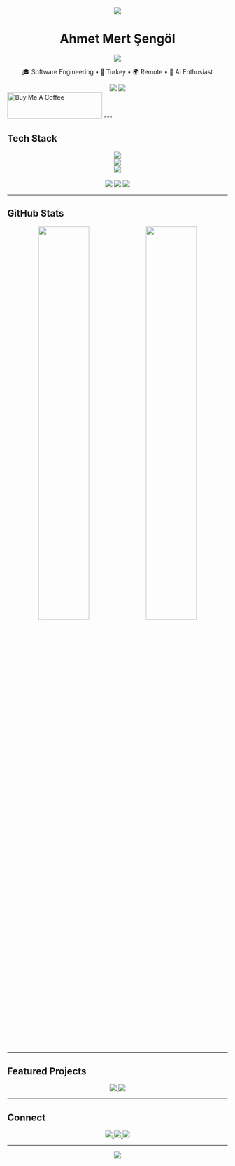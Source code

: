 <div align="center">
  <img src="https://capsule-render.vercel.app/api?type=waving&color=0:2C3E50,100:34495E&height=120&section=header&text=&fontSize=0" />
  
  <h1>Ahmet Mert Şengöl</h1>
  <div>
    <img src="https://readme-typing-svg.herokuapp.com/?font=JetBrains+Mono&size=24&duration=2500&pause=1000&color=2C3E50&center=true&vCenter=true&width=600&lines=Junior+Full+Stack+Developer;AI+%26+Machine+Learning+Engineer;Building+Intelligent+Web+Applications;React+%7C+Python+%7C+AI/ML+Expert" />
  </div>
  <p>🎓 Software Engineering • 📍 Turkey • 🌍 Remote • 🤖 AI Enthusiast</p>
  
  <img src="https://komarev.com/ghpvc/?username=ahmertsengol&color=2C3E50&style=flat" />
  <img src="https://img.shields.io/badge/Available%20for-Hire-brightgreen" />
</div>
<a href=" https://www.buymeacoffee.com/21sandn21q " target="_blank"><img src=" https://cdn.buymeacoffee.com/buttons/v2/default-red.png " alt="Buy Me A Coffee" style="height: 60px !important;width: 217px !important;" ></a>
---

## Tech Stack

<div align="center">
  <img src="https://skillicons.dev/icons?i=javascript,typescript,react,nextjs,nodejs,python&theme=light" />
  <br />
  <img src="https://skillicons.dev/icons?i=tensorflow,pytorch,opencv,swift,mongodb,postgresql&theme=light" />
  <br />
  <img src="https://skillicons.dev/icons?i=docker,aws,git,linux,fastapi,express&theme=light" />
  <br /><br />
  <img src="https://img.shields.io/badge/AI/ML-FF6F00?style=flat&logo=tensorflow&logoColor=white" />
  <img src="https://img.shields.io/badge/React%20Native-61DAFB?style=flat&logo=react&logoColor=white" />
  <img src="https://img.shields.io/badge/Vercel-000000?style=flat&logo=vercel&logoColor=white" />
</div>

---

## GitHub Stats

<div align="center">
  <img width="48%" src="https://github-readme-stats.vercel.app/api?username=ahmertsengol&show_icons=true&theme=dark&count_private=true&hide_border=true&bg_color=0d1117&title_color=58a6ff&text_color=c9d1d9&icon_color=58a6ff" />
  <img width="48%" src="https://github-readme-stats.vercel.app/api/top-langs/?username=ahmertsengol&layout=compact&theme=dark&hide_border=true&bg_color=0d1117&title_color=58a6ff&text_color=c9d1d9" />
</div>

---

## Featured Projects

<div align="center">
  <a href="https://github.com/ahmertsengol/face-auth-opencv">
    <img src="https://github-readme-stats.vercel.app/api/pin/?username=ahmertsengol&repo=face-auth-opencv&theme=dark&hide_border=true&bg_color=0d1117&title_color=58a6ff&text_color=c9d1d9&icon_color=58a6ff" />
  </a>
  <a href="https://github.com/ahmertsengol/yolai">
    <img src="https://github-readme-stats.vercel.app/api/pin/?username=ahmertsengol&repo=yolai&theme=dark&hide_border=true&bg_color=0d1117&title_color=58a6ff&text_color=c9d1d9&icon_color=58a6ff" />
  </a>
</div>

---

## Connect

<div align="center">
  <a href="https://www.linkedin.com/in/ahmertsengol">
    <img src="https://img.shields.io/badge/LinkedIn-0077B5?style=for-the-badge&logo=linkedin&logoColor=white" />
  </a>
  <a href="mailto:21sandn21@gmail.com">
    <img src="https://img.shields.io/badge/Email-D14836?style=for-the-badge&logo=gmail&logoColor=white" />
  </a>
  <a href="https://github.com/ahmertsengol?tab=repositories">
    <img src="https://img.shields.io/badge/Projects-2C3E50?style=for-the-badge&logo=github&logoColor=white" />
  </a>
</div>

---

<div align="center">
  <img src="https://capsule-render.vercel.app/api?type=waving&color=0:2C3E50,100:34495E&height=60&section=footer" />
</div>
